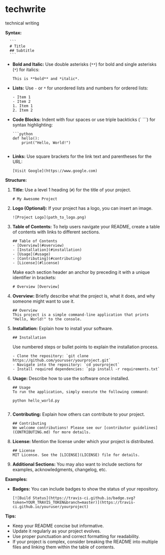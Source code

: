 # techwrite
technical writing



**Syntax:**

      ```
      # Title
      ## Subtitle
      ```
  - **Bold and Italic:** Use double asterisks (`**`) for bold and single asterisks (`*`) for italics:
      ```
      This is **bold** and *italic*.
      ```
  - **Lists:** Use `-` or `*` for unordered lists and numbers for ordered lists:
      ```
      - Item 1
      - Item 2
      1. Item 1
      2. Item 2
      ```
  - **Code Blocks:** Indent with four spaces or use triple backticks (` ```) for syntax highlighting:
      ```
      ```python
      def hello():
          print("Hello, World!")
      ```
      ```
  - **Links:** Use square brackets for the link text and parentheses for the URL:
      ```
      [Visit Google](https://www.google.com)
      ```

**Structure:**

1. **Title:** Use a level 1 heading (`#`) for the title of your project.
    ```
    # My Awesome Project
    ```

2. **Logo (Optional):** If your project has a logo, you can insert an image.
    ```
    ![Project Logo](path_to_logo.png)
    ```

3. **Table of Contents:** To help users navigate your README, create a table of contents with links to different sections.
    ```
    ## Table of Contents
    - [Overview](#overview)
    - [Installation](#installation)
    - [Usage](#usage)
    - [Contributing](#contributing)
    - [License](#license)
    ```

    Make each section header an anchor by preceding it with a unique identifier in brackets:
    ```
    # Overview [Overview]
    ```

4. **Overview:** Briefly describe what the project is, what it does, and why someone might want to use it.
    ```
    ## Overview
    This project is a simple command-line application that prints "Hello, World!" to the console.
    ```

5. **Installation:** Explain how to install your software.
    ```
    ## Installation
    ```
    Use numbered steps or bullet points to explain the installation process.
    ```
    - Clone the repository: `git clone https://github.com/youruser/yourproject.git`
    - Navigate into the repository: `cd yourproject`
    - Install required dependencies: `pip install -r requirements.txt`
    ```

6. **Usage:** Describe how to use the software once installed.
    ```
    ## Usage
    To run the application, simply execute the following command:
    ```
    ```shell
    python hello_world.py
    ```
    ```

7. **Contributing:** Explain how others can contribute to your project.
    ```
    ## Contributing
    We welcome contributions! Please see our [contributor guidelines](CONTRIBUTING.md) for more details.
    ```

8. **License:** Mention the license under which your project is distributed.
    ```
    ## License
    MIT License. See the [LICENSE](LICENSE) file for details.
    ```

9. **Additional Sections:** You may also want to include sections for examples, acknowledgments, changelog, etc.

**Examples:**

- **Badges:** You can include badges to show the status of your repository.
    ```
    [![Build Status](https://travis-ci.github.io/badge.svg?token=YOUR_TRAVIS_TOKEN&branch=master)](https://travis-ci.github.io/youruser/yourproject)
    ```

**Tips:**

- Keep your README concise but informative.
- Update it regularly as your project evolves.
- Use proper punctuation and correct formatting for readability.
- If your project is complex, consider breaking the README into multiple files and linking them within the table of contents.

